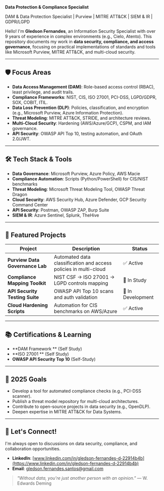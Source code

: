 **Data Protection & Compliance Specialist**  

DAM &amp; Data Protection Specialist | Purview | MITRE ATT&amp;CK | SIEM &amp; IR | GDPR/LGPD

Hello! I'm **Gledson Fernandes**, an Information Security Specialist with over 9 years of experience in complex environments (e.g., Cielo, Atento). This repository documents my work in **data security, compliance, and access governance**, focusing on practical implementations of standards and tools like Microsoft Purview, MITRE ATT&CK, and multi-cloud security.

---

## 🛡️ Focus Areas  
- **Data Access Management (DAM)**: Role-based access control (RBAC), least privilege, and audit trails.  
- **Compliance Frameworks**: NIST, CIS, ISO 27001, PCI-DSS, LGPD/GDPR, SOX, COBIT, ITIL.  
- **Data Loss Prevention (DLP)**: Policies, classification, and encryption (e.g., Microsoft Purview, Azure Information Protection).  
- **Threat Modeling**: MITRE ATT&CK, STRIDE, and architecture reviews.  
- **Multi-Cloud Security**: Hardening (AWS/Azure/GCP), CSPM, and IAM governance.  
- **API Security**: OWASP API Top 10, testing automation, and OAuth 2.0/JWT.  

---

## 🛠️ Tech Stack & Tools  
- **Data Governance**: Microsoft Purview, Azure Policy, AWS Macie  
- **Compliance Automation**: Scripts (Python/PowerShell) for CIS/NIST benchmarks  
- **Threat Modeling**: Microsoft Threat Modeling Tool, OWASP Threat Dragon  
- **Cloud Security**: AWS Security Hub, Azure Defender, GCP Security Command Center  
- **API Security**: Postman, OWASP ZAP, Burp Suite  
- **SIEM & IR**: Azure Sentinel, Splunk, TheHive  

---

## 📂 Featured Projects  
| Project | Description | Status |  
|---------|-------------|--------|  
| **Purview Data Governance Lab** | Automated data classification and access policies in multi-cloud | ✅ Active |  
| **Compliance Mapping Toolkit** | NIST CSF → ISO 27001 → LGPD controls mapping | 📖 In Study |  
| **API Security Testing Suite** | OWASP API Top 10 scans and auth validation | 🚧 In Development |  
| **Cloud Hardening Scripts** | Automation for CIS benchmarks on AWS/Azure | ✅ Active |  

---

## 📚 Certifications & Learning  
- **DAM Framework ** (Self Study) 
- **ISO 27001 ** (Self Study)  
- **OWASP API Security Top 10** (Self-Study)  

---

## 🎯 2025 Goals  
- Develop a tool for automated compliance checks (e.g., PCI-DSS scanner).  
- Publish a threat model repository for multi-cloud architectures.  
- Contribute to open-source projects in data security (e.g., OpenDLP).  
- Deepen expertise in MITRE ATT&CK for Data Systems.  

---

## 🤝 Let's Connect!  
I'm always open to discussions on data security, compliance, and collaboration opportunities.  

- **LinkedIn**: [www.linkedin.com/in/gledson-fernandes-d-22914b4b](https://www.linkedin.com/in/gledson-fernandes-d-22914b4b)  
- **Email**: gledson.fernandes.santos@gmail.com  

> *"Without data, you're just another person with an opinion."* — W. Edwards Deming  
